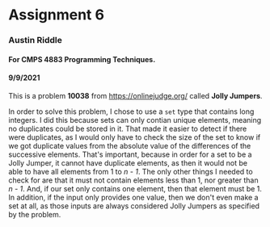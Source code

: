 # Assignment 6

### Austin Riddle

#### For CMPS 4883 Programming Techniques.

#### 9/9/2021

This is a problem __10038__ from https://onlinejudge.org/ called __Jolly Jumpers__.

In order to solve this problem, I chose to use a ```set``` type that contains long integers.  I did this because sets can only contian unique elements, meaning no duplicates could be stored in it.  That made it easier to detect if there were duplicates, as I would only have to check the size of the set to know if we got duplicate values from the absolute value of the differences of the successive elements.  That's important, because in order for a set to be a Jolly Jumper, it cannot have duplicate elements, as then it would not be able to have all elements from 1 to _n - 1_.  The only other things I needed to check for are that it must not contain elements less than 1, nor greater than _n - 1_.  And, if our set only contains one element, then that element must be 1.  In addition, if the input only provides one value, then we don't even make a set at all, as those inputs are always considered Jolly Jumpers as specified by the problem.
